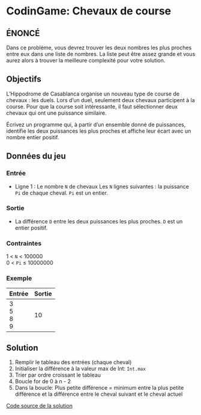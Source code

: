 # CodinGame: Chevaux de course

## ÉNONCÉ
Dans ce problème, vous devrez trouver les deux nombres les plus proches entre eux dans une liste de nombres. La liste peut être assez grande et vous aurez alors à trouver la meilleure complexité pour votre solution.

## Objectifs
L’Hippodrome de Casablanca organise un nouveau type de course de chevaux : les duels. Lors d’un duel, seulement deux chevaux participent à la course. Pour que la course soit intéressante, il faut sélectionner deux chevaux qui ont une puissance similaire.  
  
Écrivez un programme qui, à partir d’un ensemble donné de puissances, identifie les deux puissances les plus proches et affiche leur écart avec un nombre entier positif.

##   Données du jeu

### Entrée
 - Ligne 1 : Le nombre  `N` de chevaux Les  `N`  lignes suivantes : la
   puissance  `Pi`  de chaque cheval. `Pi`  est un entier.

### Sortie
 - La différence `D` entre les deux puissances les plus proches. `D` est un entier positif.
 
### Contraintes
1 <  `N`  < 100000  
0 <  `Pi`  ≤ 10000000

### Exemple
Entrée | Sortie
------------ | -------------
3<br>5<br>8<br>9 | 10

## Solution

 1. Remplir le tableau des entrées (chaque cheval)
 2. Initialiser la différence à la valeur max de Int: `Int.max`
 3. Trier par ordre croissant le tableau
 4. Boucle for de 0 à n - 2
 5. Dans la boucle: Plus petite différence = minimum entre la plus petite différence et la différence entre le cheval suivant et le cheval actuel

[Code source de la solution](:doc:/chevauxDeCourse.swift)
